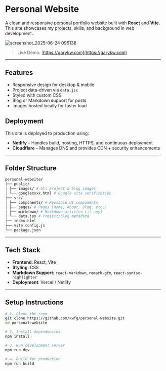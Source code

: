 

# Personal Website

A clean and responsive personal portfolio website built with **React** and **Vite**.  
This site showcases my projects, skills, and background in web development.

![screenshot_2025-06-24 095138](https://github.com/user-attachments/assets/0cece151-07a4-4eac-a86b-4a1c72c1dd73)

>  Live Demo: [https://garykw.com](https://garykw.com)

---

## Features

- Responsive design for desktop & mobile
- Project data-driven via `data.jsx`
- Styled with custom CSS
- Blog or Markdown support for posts
- Images hosted locally for faster load

## Deployment

This site is deployed to production using:

- **Netlify** – Handles build, hosting, HTTPS, and continuous deployment
- **Cloudflare** – Manages DNS and provides CDN + security enhancements

---

## Folder Structure
```bash
personal-website/
├── public/
│ ├── images/ # All project & blog images
│ └── googlexxxx.html # Google site verification
├── src/
│ ├── components/ # Reusable UI components
│ ├── pages/ # Pages (Home, About, Blog, etc.)
│ ├── markdown/ # Markdown articles (if any)
│ └── data.jsx # Project/blog metadata
├── index.html
├── vite.config.js
└── package.json
```


---

## Tech Stack

- **Frontend**: React, Vite
- **Styling**: CSS
- **Markdown Support**: `react-markdown`, `remark-gfm`, `react-syntax-highlighter`
- **Deployment**: Vercel / Netlify

---

## Setup Instructions

```bash
# 1. Clone the repo
git clone https://github.com/kwfg/personal-website.git
cd personal-website

# 2. Install dependencies
npm install

# 3. Run development server
npm run dev

# 4. Build for production
npm run build

